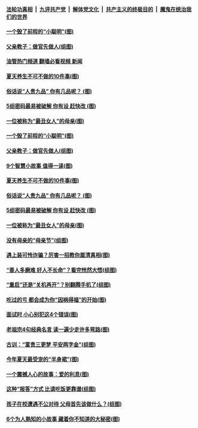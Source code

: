 ####  [法轮功真相](../../../../basic/blob/master/README.md?t=05092231) &nbsp;|&nbsp; [九评共产党](../../../../9ping.md/blob/master/README.md?t=05092231) &nbsp;|&nbsp; [解体党文化](../../../../jtdwh.md/blob/master/README.md?t=05092231)  &nbsp;|&nbsp; [共产主义的终极目的](../../../../gczydzjmd.md/blob/master/README.md?t=05092231) &nbsp;|&nbsp; [魔鬼在统治我们的世界](../../../../mgztzwmdsj.md/blob/master/README.md?t=05092231) 

#### [一个毁了前程的“小聪明”(图)](../pages/p8/1005362.md?t=05092231) 

#### [父亲教子：做官先做人(组图)](../pages/p8/1005768.md?t=05092231) 

#### [油管热门频道 翻墙必看视频 新闻](http://45.76.130.85:81/youtube.html?05092231)

#### [夏天养生不可不做的10件事(图)](../pages/p8/1005802.md?t=05092231) 

#### [俗话说“人贵九品” 你有几品呢？&nbsp;(图)](../pages/p8/1005752.md?t=05092231) 

#### [5组密码最易被破解 你有设 赶快改 (图)](../pages/p8/1005767.md?t=05092231) 

#### [一位被称为“最丑女人”的母亲(图)](../pages/p8/1003776.md?t=05092231) 

#### [一个毁了前程的“小聪明”(图)](../pages/p8/1005362.md?t=05092231) 

#### [父亲教子：做官先做人(组图)](../pages/p8/1005768.md?t=05092231) 

#### [9个智慧小故事 值得一读(图)](../pages/p8/1005613.md?t=05092231) 

#### [夏天养生不可不做的10件事(图)](../pages/p8/1005802.md?t=05092231) 

#### [俗话说“人贵九品” 你有几品呢？&nbsp;(图)](../pages/p8/1005752.md?t=05092231) 

#### [5组密码最易被破解 你有设 赶快改 (图)](../pages/p8/1005767.md?t=05092231) 

#### [一位被称为“最丑女人”的母亲(图)](../pages/p8/1003776.md?t=05092231) 

#### [没有母亲的“母亲节”(组图)](../pages/p8/1005715.md?t=05092231) 

#### [遇上装可怜诈骗？厉害一招教你厘清真相(图)](../pages/p8/1005624.md?t=05092231) 

#### [“善人多磨难 好人不长命”？看完恍然大悟(组图)](../pages/p8/977324.md?t=05092231) 

#### [“重启”还是“关机再开”？别翻腾手机了(组图)](../pages/p8/1005361.md?t=05092231) 

#### [吃过的亏 都会成为你“因祸得福”的开始(图)](../pages/p8/1005405.md?t=05092231) 

#### [面试时 小心别犯这4个错误(图)](../pages/p8/1005558.md?t=05092231) 

#### [老祖宗4句经典名言 读一遍少走许多弯路(图)](../pages/p8/1005478.md?t=05092231) 

#### [古训：“富贵三更梦 平安两字金”(组图)](../pages/p8/1004860.md?t=05092231) 

#### [今年夏天最受宠的“半身裙”(图)](../pages/p8/1005412.md?t=05092231) 

#### [一个震撼人心的故事：爱的利息(图)](../pages/p8/1005402.md?t=05092231) 

#### [这种“报答”方式 比请吃饭更靠谱(组图)](../pages/p8/1005070.md?t=05092231) 

#### [孩子在校遭遇不公对待 父母首先该做什么？(组图)](../pages/p8/1005469.md?t=05092231) 

#### [6个为人熟知的小故事 藏着你不知道的大秘密(图)](../pages/p8/1004928.md?t=05092231) 

<img src='http://gfw-breaker.win/goodnews/indexes/p8.md' width='0px' height='0px'/>
